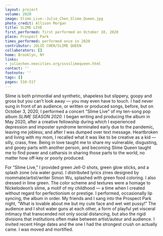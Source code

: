 ```yaml
---
layout: project
volume: 2020
image: Slime_Live--Julie_Chen_Slime_Queen.jpg
photo_credit: Allison Morgan
title: SLIME LIVE
first_performed: first performed on October 10, 2020
place: Prospect Park
times_performed: performed once in 2020
contributor: JULIE CHEN/SLIME QUEEN
collaborators: []
home: Brooklyn, NY
links:
- juliechen.neocities.org/sssslimequeen.html
contact: ''
footnote: ''
tags: []
pages: 516-517
---
```




Slime is both primordial and synthetic, shapeless but slippery, goopy and gross but you can’t look away — you may even have to touch. I had never sung in front of an audience, or written or produced songs, before, but on October 3, 2020, I performed a concert “Slime Live” of my ten-song pop album *SLIME SEASON 2020.* I began writing and producing the album in May 2020, after a creative fellowship during which I experienced depression and imposter syndrome terminated early due to the pandemic, leaving me jobless; and after I was dumped over text message. Heartbroken and living with my mom, I recalled what it was like to be creative as a kid — silly, crass, free. Being in love taught me to share my vulnerable, disgusting, and gooey parts with another person, and becoming Slime Queen taught me to find power and catharsis in sharing those parts to the world, no matter how off-key or poorly produced.

For “Slime Live,” I provided green Jell-O shots, green glow sticks, and a splash zone (via water guns). I distributed lyrics zines designed by roommate/artist/writer Simon Wu, splashed with green food coloring. I also dressed in lime green. The color scheme and textures were a homage to Nickelodeon’s slime, a motif of my childhood — a time when I created without regard for perfectionism or prestige. I performed, occasionally lip syncing, the album in order. My friends and I sang into the Prospect Park night, “What is lovable about me but my cute face and wet wet pussy!” The audience and I shot water guns at each other, a form of playful yet visceral intimacy that transcended not only social distancing, but also the rigid divisions that institutions often make between artist/auteur and audience. I invited recent Hinge dates and the one I had the strongest crush on actually came. I was moved and mortified.
